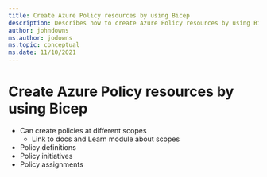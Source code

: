 ```yaml
---
title: Create Azure Policy resources by using Bicep
description: Describes how to create Azure Policy resources by using Bicep.
author: johndowns
ms.author: jodowns
ms.topic: conceptual
ms.date: 11/10/2021
---
```

# Create Azure Policy resources by using Bicep

- Can create policies at different scopes
  - Link to docs and Learn module about scopes
- Policy definitions
- Policy initiatives
- Policy assignments
